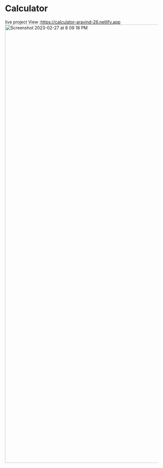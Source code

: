 # Calculator
live project View :https://calculator-aravind-26.netlify.app
<img width="1440" alt="Screenshot 2023-02-27 at 8 09 18 PM" src="https://user-images.githubusercontent.com/63011485/221593149-c8401b9b-8c8a-463f-819f-72d8ac112c44.png">
